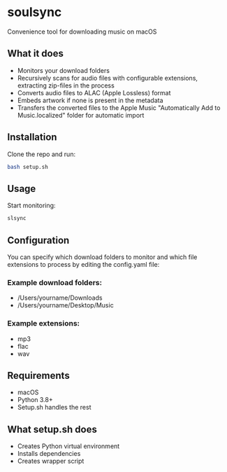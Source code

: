 # soulsync

Convenience tool for downloading music on macOS

## What it does

- Monitors your download folders
- Recursively scans for audio files with configurable extensions, extracting zip-files in the process
- Converts audio files to ALAC (Apple Lossless) format
- Embeds artwork if none is present in the metadata
- Transfers the converted files to the Apple Music "Automatically Add to Music.localized" folder for automatic import

## Installation

Clone the repo and run:

```sh
bash setup.sh
```

## Usage

Start monitoring:

```sh
slsync
```

## Configuration

You can specify which download folders to monitor and which file extensions to process by editing the config.yaml file:

### Example download folders:

- /Users/yourname/Downloads
- /Users/yourname/Desktop/Music

### Example extensions:

- mp3
- flac
- wav

## Requirements

- macOS
- Python 3.8+
- Setup.sh handles the rest

## What setup.sh does

- Creates Python virtual environment
- Installs dependencies
- Creates wrapper script
